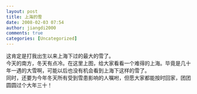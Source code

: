 ```yaml
---
layout: post
title: 上海的雪
date: 2008-02-03 07:54
author: jiangdi2000
comments: true
categories: [Uncategorized]
---
```

<div id="msgcns!C840C88DA912213B!1107" class="bvMsg"><div>这肯定是打我出生以来上海下过的最大的雪了。</div>
<div>今天的南方，冬天有点冷。在这里上图，给大家看看一个难得的上海。毕竟是几十年一遇的大雪啊，可能以后也没有机会看到上海下这样的雪了。</div>
<div>同时，还要为今年冬天所有受到雪患影响的人嘱咐，但愿大家都能按时回家，团团圆圆过个大年三十！</div></div>
